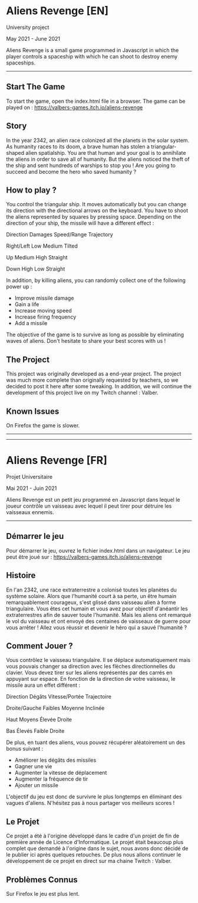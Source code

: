 # Aliens Revenge [EN]

University project

May 2021 - June 2021

Aliens Revenge is a small game programmed in Javascript in which the player controls a spaceship with which he can shoot to destroy enemy spaceships.

---

## Start The Game

To start the game, open the index.html file in a browser.
The game can be played on : https://valbers-games.itch.io/aliens-revenge

## Story

In the year 2342, an alien race colonized all the planets in the solar system. As humanity races to its doom, a brave human has stolen a triangular-shaped alien spatialship.
You are that human and your goal is to annihilate the aliens in order to save all of humanity. But the aliens noticed the theft of the ship and sent hundreds of warships to stop you !
Are you going to succeed and become the hero who saved humanity ?

## How to play ?

You control the triangular ship. It moves automatically but you can change its direction with the directional arrows on the keyboard.
You have to shoot the aliens represented by squares by pressing space. Depending on the direction of your ship, the missile will have a different effect :

Direction      Damages     Speed/Range     Trajectory

Right/Left     Low	   Medium	   Tilted

Up	       Medium	   High	           Straight

Down	       High	   Low	           Straight

In addition, by killing aliens, you can randomly collect one of the following power up :
- Improve missile damage
- Gain a life
- Increase moving speed
- Increase firing frequency
- Add a missile

The objective of the game is to survive as long as possible by eliminating waves of aliens. Don't hesitate to share your best scores with us !

## The Project

This project was originally developed as a end-year project. The project was much more complete than originally requested by teachers, so we decided to post it here after some tweaking.
In addition, we will continue the development of this project live on my Twitch channel : Valber.

## Known Issues

On Firefox the game is slower.

---

---

# Aliens Revenge [FR]

Projet Universitaire

Mai 2021 - Juin 2021

Aliens Revenge est un petit jeu programmé en Javascript dans lequel le joueur contrôle un vaisseau avec lequel il peut tirer pour détruire les vaisseaux ennemis.

---

## Démarrer le jeu

Pour démarrer le jeu, ouvrez le fichier index.html dans un navigateur.
Le jeu peut être joué sur : https://valbers-games.itch.io/aliens-revenge

## Histoire

En l'an 2342, une race extraterrestre a colonisé toutes les planètes du système solaire. Alors que l'humanité court à sa perte, un être humain remarquablement courageux, s'est glissé dans vaisseau alien à forme triangulaire.
Vous êtes cet humain et vous avez pour objectif d'anéantir les extraterrestres afin de sauver toute l'humanité. Mais les aliens ont remarqué le vol du vaisseau et ont envoyé des centaines de vaisseaux de guerre pour vous arrêter !
Allez vous réussir et devenir le héro qui a sauvé l'humanité ?

## Comment Jouer ?

Vous contrôlez le vaisseau triangulaire. Il se déplace automatiquement mais vous pouvais changer sa direction avec les flèches directionnelles du clavier.
Vous devez tirer sur les aliens représentés par des carrés en appuyant sur espace. En fonction de la direction de votre vaisseau, le missile aura un effet différent :

Direction	  Dégâts      Vitesse/Portée     Trajectoire

Droite/Gauche     Faibles     Moyenne	         Inclinée

Haut	          Moyens      Élevée	         Droite

Bas	          Élevés      Faible	         Droite

De plus, en tuant des aliens, vous pouvez récupérer aléatoirement un des bonus suivant :
- Améliorer les dégâts des missiles
- Gagner une vie
- Augmenter la vitesse de déplacement
- Augmenter la fréquence de tir
- Ajouter un missile

L'objectif du jeu est donc de survivre le plus longtemps en éliminant des vagues d'aliens. N'hésitez pas à nous partager vos meilleurs scores !

## Le Projet

Ce projet a été à l'origine développé dans le cadre d'un projet de fin de première année de Licence d'Informatique. Le projet était beaucoup plus complet que demandé à l'origine dans le sujet, nous avons donc décidé de le publier ici après quelques retouches.
De plus nous allons continuer le développement de ce projet en direct sur ma chaine Twitch : Valber.

## Problèmes Connus

Sur Firefox le jeu est plus lent.
